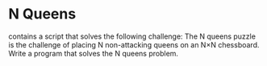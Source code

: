 # N Queens


 contains a script that solves the following challenge:
 The N queens puzzle is the challenge of placing N non-attacking queens on an N×N chessboard. Write a program that solves the N queens problem.

